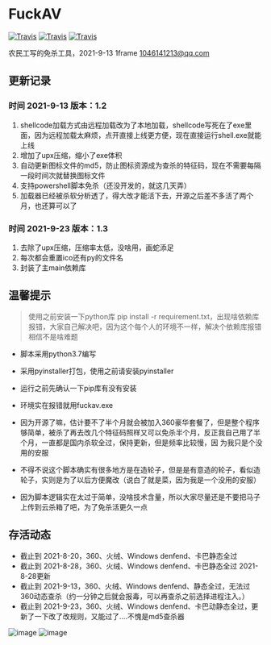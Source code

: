 # FuckAV
[![Travis](https://img.shields.io/badge/%E7%89%88%E6%9C%AC-1.2-red)](1)  [![Travis](https://img.shields.io/badge/Time-9--13-brightgreen)](1)  [![Travis](https://img.shields.io/badge/python-3.6-brightgreen)](1)

农民工写的免杀工具，2021-9-13
 1frame  1046141213@qq.com
## 更新记录
### 时间 2021-9-13 版本：1.2
1. shellcode加载方式由远程加载改为了本地加载，shellcode写死在了exe里面，因为远程加载太麻烦，点开直接上线更方便，现在直接运行shell.exe就能上线
2. 增加了upx压缩，缩小了exe体积
3. 自动更新图标文件的md5，防止图标资源成为查杀的特征码，现在不需要每隔一段时间次就替换图标文件
4. 支持powershell脚本免杀（还没开发的，就这几天弄）
5. 加载器已经被杀软分析透了，得大改才能活下去，开源之后差不多活了两个月，也还算可以了
### 时间 2021-9-23 版本：1.3
1. 去除了upx压缩，压缩率太低，没啥用，画蛇添足
2. 每次都会重置ico还有py的文件名
3. 封装了主main依赖库
##  温馨提示
> 使用之前安装一下python库 pip install -r requirement.txt，出现啥依赖库报错，大家自己解决吧，因为这个每个人的环境不一样，解决个依赖库报错相信不是啥难题

- 脚本采用python3.7编写

- 采用pyinstaller打包，使用之前请安装pyinstaller

- 运行之前先确认一下pip库有没有安装

- 环境实在报错就用fuckav.exe

- 因为开源了嘛，估计要不了半个月就会被加入360豪华套餐了，但是整个程序够简单，被杀了再去改几个特征码照样又可以免杀半个月，反正我自己用了半个月，一直都是国内杀软全过，保持更新，但是频率比较慢，因      为我只是个没用的安服

- 不得不说这个脚本确实有很多地方是在造轮子，但是是有意造的轮子，看似造轮子，实则是为了以后方便魔改（说白了就是菜，因为我是一个没用的安服）

- 因为脚本逻辑实在太过于简单，没啥技术含量，所以大家尽量还是不要把马子上传到云杀箱了吧，为了免杀活更久一点
## 存活动态
- 截止到 2021-8-20，360、火绒、Windows denfend、卡巴静态全过
- 截止到 2021-8-28，360、火绒、Windows denfend、卡巴静态全过  2021-8-28更新
- 截止到 2021-9-13，360、火绒、Windows denfend、静态全过，无法过360动态查杀（约一分钟之后就会报毒，可以再查杀之前选择进程注入。）
- 截止到 2021-9-23，360、火绒、Windows denfend、卡巴动静态全过，更新了一下改了改规则，又能过了....不愧是md5查杀器

![image](https://z3.ax1x.com/2021/08/20/fO7itK.jpg)
![image](https://z3.ax1x.com/2021/08/20/fOqMA1.png)
